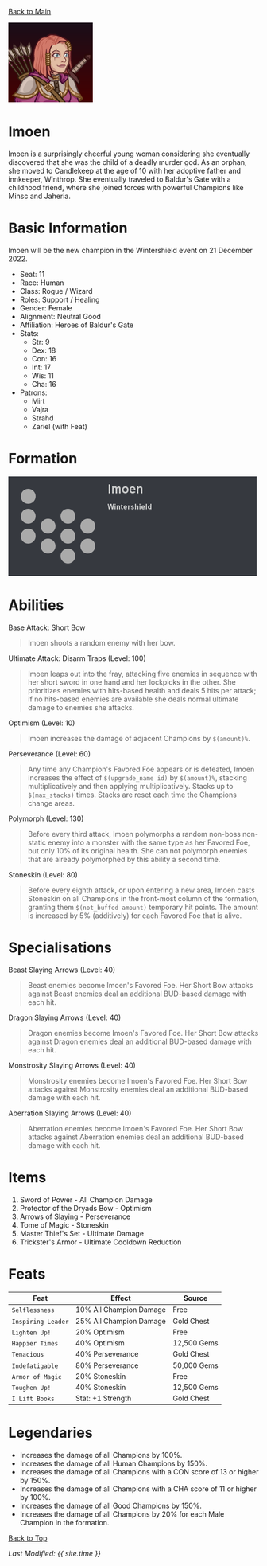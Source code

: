 [Back to Main](index.md)


![Profile Picture](images/portrait_imoen.png)

# Imoen

Imoen is a surprisingly cheerful young woman considering she eventually discovered that she was the child of a deadly murder god. As an orphan, she moved to Candlekeep at the age of 10 with her adoptive father and innkeeper, Winthrop. She eventually traveled to Baldur's Gate with a childhood friend, where she joined forces with powerful Champions like Minsc and Jaheria.

# Basic Information

Imoen will be the new champion in the Wintershield event on 21 December 2022.

* Seat: 11
* Race: Human
* Class: Rogue / Wizard
* Roles: Support / Healing
* Gender: Female
* Alignment: Neutral Good
* Affiliation: Heroes of Baldur's Gate
* Stats:
  * Str: 9
  * Dex: 18
  * Con: 16
  * Int: 17
  * Wis: 11
  * Cha: 16
* Patrons:
  * Mirt
  * Vajra
  * Strahd
  * Zariel (with Feat)

# Formation

![Formation Layout](images/formation_imoen.png)

# Abilities

Base Attack: Short Bow
> Imoen shoots a random enemy with her bow.

Ultimate Attack: Disarm Traps (Level: 100)
> Imoen leaps out into the fray, attacking five enemies in sequence with her short sword in one hand and her lockpicks in the other. She prioritizes enemies with hits-based health and deals 5 hits per attack; if no hits-based enemies are available she deals normal ultimate damage to enemies she attacks.

Optimism (Level: 10)
> Imoen increases the damage of adjacent Champions by `$(amount)%`.

Perseverance (Level: 60)
> Any time any Champion's Favored Foe appears or is defeated, Imoen increases the effect of `$(upgrade_name id)` by `$(amount)%`, stacking multiplicatively and then applying multiplicatively. Stacks up to `$(max_stacks)` times. Stacks are reset each time the Champions change areas.

Polymorph (Level: 130)
> Before every third attack, Imoen polymorphs a random non-boss non-static enemy into a monster with the same type as her Favored Foe, but only 10% of its original health. She can not polymorph enemies that are already polymorphed by this ability a second time.

Stoneskin (Level: 80)
> Before every eighth attack, or upon entering a new area, Imoen casts Stoneskin on all Champions in the front-most column of the formation, granting them `$(not_buffed amount)` temporary hit points. The amount is increased by 5% (additively) for each Favored Foe that is alive.

# Specialisations

Beast Slaying Arrows (Level: 40)
> Beast enemies become Imoen's Favored Foe. Her Short Bow attacks against Beast enemies deal an additional BUD-based damage with each hit.

Dragon Slaying Arrows (Level: 40)
> Dragon enemies become Imoen's Favored Foe. Her Short Bow attacks against Dragon enemies deal an additional BUD-based damage with each hit.

Monstrosity Slaying Arrows (Level: 40)
> Monstrosity enemies become Imoen's Favored Foe. Her Short Bow attacks against Monstrosity enemies deal an additional BUD-based damage with each hit.

Aberration Slaying Arrows (Level: 40)
> Aberration enemies become Imoen's Favored Foe. Her Short Bow attacks against Aberration enemies deal an additional BUD-based damage with each hit.

# Items

1. Sword of Power - All Champion Damage
2. Protector of the Dryads Bow - Optimism
3. Arrows of Slaying - Perseverance
4. Tome of Magic - Stoneskin
5. Master Thief's Set - Ultimate Damage
6. Trickster's Armor - Ultimate Cooldown Reduction

# Feats

| Feat | Effect | Source |
|---|---|---|
| `Selflessness` | 10% All Champion Damage | Free |
| `Inspiring Leader` | 25% All Champion Damage | Gold Chest |
| `Lighten Up!` | 20% Optimism | Free |
| `Happier Times` | 40% Optimism | 12,500 Gems |
| `Tenacious` | 40% Perseverance | Gold Chest |
| `Indefatigable` | 80% Perseverance | 50,000 Gems |
| `Armor of Magic` | 20% Stoneskin | Free |
| `Toughen Up!` | 40% Stoneskin | 12,500 Gems |
| `I Lift Books` | Stat: +1 Strength | Gold Chest |

# Legendaries

* Increases the damage of all Champions by 100%.
* Increases the damage of all Human Champions by 150%.
* Increases the damage of all Champions with a CON score of 13 or higher by 150%.
* Increases the damage of all Champions with a CHA score of 11 or higher by 100%.
* Increases the damage of all Good Champions by 150%.
* Increases the damage of all Champions by 20% for each Male Champion in the formation.

[Back to Top](#top)

*Last Modified: {{ site.time }}*